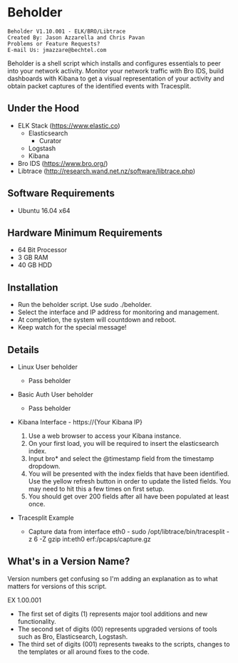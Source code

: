 # Beholder
```
Beholder V1.10.001 - ELK/BRO/Libtrace
Created By: Jason Azzarella and Chris Pavan
Problems or Feature Requests?
E-mail Us: jmazzare@bechtel.com
```
Beholder is a shell script which installs and configures essentials to peer into your network activity. Monitor your network traffic with Bro IDS, build dashboards with Kibana to get a visual representation of your activity and obtain packet captures of the identified events with Tracesplit.

## Under the Hood

- ELK Stack (https://www.elastic.co)
  - Elasticsearch
    - Curator
  - Logstash
  - Kibana
- Bro IDS (https://www.bro.org/)
- Libtrace (http://research.wand.net.nz/software/libtrace.php)

## Software Requirements

- Ubuntu 16.04 x64

## Hardware Minimum Requirements

- 64 Bit Processor
- 3 GB RAM
- 40 GB HDD

## Installation

- Run the beholder script. Use sudo ./beholder.
- Select the interface and IP address for monitoring and management.
- At completion, the system will countdown and reboot.
- Keep watch for the special message!

## Details

- Linux User beholder
  - Pass beholder
- Basic Auth User beholder
  - Pass beholder
- Kibana Interface - https://{Your Kibana IP}
  1. Use a web browser to access your Kibana instance.
  2. On your first load, you will be required to insert the elasticsearch index.
  3. Input bro* and select the @timestamp field from the timestamp dropdown.
  4. You will be presented with the index fields that have been identified. Use the yellow refresh button in order to update the listed fields. You may need to hit this a few times on first setup.
  5. You should get over 200 fields after all have been populated at least once.

- Tracesplit Example
  - Capture data from interface eth0 - sudo /opt/libtrace/bin/tracesplit -z 6 -Z gzip int:eth0 erf:/pcaps/capture.gz
	
## What's in a Version Name?

Version numbers get confusing so I'm adding an explanation as to what matters for versions of this script.

EX 1.00.001

- The first set of digits (1) represents major tool additions and new functionality.
- The second set of digits (00) represents upgraded versions of tools such as Bro, Elasticsearch, Logstash.
- The third set of digits (001) represents tweaks to the scripts, changes to the templates or all around fixes to the code.
